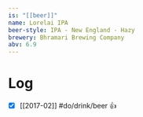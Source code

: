 ```yaml
---
is: "[[beer]]"
name: Lorelai IPA
beer-style: IPA - New England - Hazy
brewery: Bhramari Brewing Company
abv: 6.9
---
```

# Log
- [x] [[2017-02]] #do/drink/beer 👍

